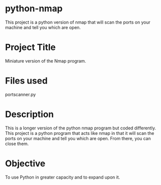 # python-nmap
This project is a python version of nmap that will scan the ports on your machine and tell you which are open. 

# Project Title
Miniature version of the Nmap program.

# Files used
portscanner.py

# Description
This is a longer version of the python nmap program but coded differently. This project is a python program that acts like nmap in that it will scan the ports on your machine and tell you which are open. From there, you can close them.

# Objective
To use Python in greater capacity and to expand upon it.
